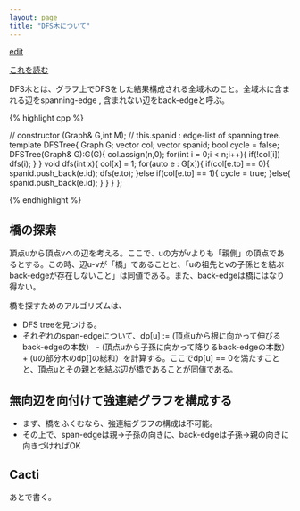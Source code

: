 ```yaml
---
layout: page
title: "DFS木について"
---
```


[edit](https://github.com/harufujimoto/harufujimoto.github.io/blob/master/_posts/graph/2020-09-11-dfstree.md)

[これを読む](https://codeforces.com/blog/entry/68138)

DFS木とは、グラフ上でDFSをした結果構成される全域木のこと。全域木に含まれる辺をspanning-edge , 含まれない辺をback-edgeと呼ぶ。

{% highlight cpp %}

// constructor (Graph<T>& G,int M); 
// this.spanid : edge-list of spanning tree.
template<class T> DFSTree{
  Graph<T> G;
  vector<int> col;
  vector<int> spanid;
  bool cycle = false;
  DFSTree(Graph<T>& G):G(G){
    col.assign(n,0);
    for(int i = 0;i < n;i++){
      if(!col[i]) dfs(i);
    }
  }
  void dfs(int x){
    col[x] = 1;
    for(auto e : G[x]){
      if(col[e.to] == 0){
        spanid.push_back(e.id);
        dfs(e.to);
      }else if(col[e.to] == 1){
        cycle = true;
      }else{
        spanid.push_back(e.id);
      }
    }
  }
};

{% endhighlight %}

## 橋の探索

頂点uから頂点vへの辺を考える。ここで、uの方がvよりも「親側」の頂点であるとする。この時、辺u-vが「橋」であることと、「uの祖先とvの子孫とを結ぶback-edgeが存在しないこと」は同値である。また、back-edgeは橋にはなり得ない。

橋を探すためのアルゴリズムは、

- DFS treeを見つける。
- それぞれのspan-edgeについて、dp\[u] := (頂点uから根に向かって伸びるback-edgeの本数） - (頂点uから子孫に向かって降りるback-edgeの本数） + (uの部分木のdp\[]の総和）を計算する。ここでdp\[u] == 0を満たすことと、頂点uとその親とを結ぶ辺が橋であることが同値である。

## 無向辺を向付けて強連結グラフを構成する

- まず、橋をふくむなら、強連結グラフの構成は不可能。
- その上で、span-edgeは親→子孫の向きに、back-edgeは子孫→親の向きに向きづければOK

## Cacti

あとで書く。
